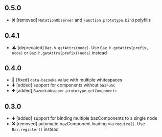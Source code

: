## 0.5.0

* :x: [removed] `MutationObserver` and `Function.prototype.bind` polyfills

## 0.4.1

* :warning: [deprecated] `Baz.h.getAttrs(node)`. Use `Baz.h.getAttrs(prefix, node)` or `Baz.h.getAttrs(prefix)(node)`
instead

## 0.4.0

* :wrench: [fixed] `data-bazooka` value with multiple whitespaces
* :heavy_plus_sign: [added] support for components without `bazFunc`
* :heavy_plus_sign: [added] `BazookaWrapper.prototype.getComponents`

## 0.3.0

* :heavy_plus_sign: [added] support for binding multiple bazComponents to a single node
* :x: [removed] automatic bazComponent loading via `require()`. Use `Baz.register()` instead
